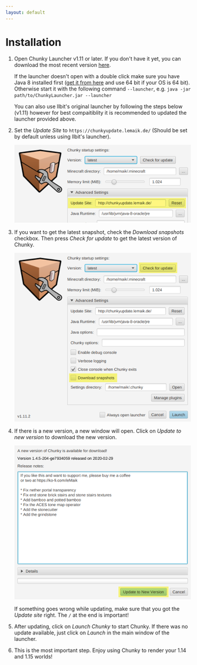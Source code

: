 ```yaml
---
layout: default
---
```


# Installation

1. Open Chunky Launcher v1.11 or later. If you don't have it yet, you can download the most recent version [here](https://chunkyupdate.lemaik.de/ChunkyLauncher.jar).

   If the launcher doesn't open with a double click make sure you have Java 8 installed first ([get it from here](https://www.java.com/en/download/manual.jsp) and use 64 bit if your OS is 64 bit).
   Otherwise start it with the following command `--launcher`, e.g. `java -jar path/to/ChunkyLauncher.jar --launcher`

   You can also use llbit's original launcher by following the steps below (v1.11) however for best compaitiblity it is recommended to updated the launcher provided above.

2. Set the _Update Site_ to `https://chunkyupdate.lemaik.de/` (Should be set by default unless using llbit's launcher).

   ![](/assets/img/chunky-step1.png)

3. If you want to get the latest snapshot, check the _Download snapshots_ checkbox. Then press _Check for update_ to get the latest version of Chunky.

   ![](/assets/img/chunky-step2.png)

4. If there is a new version, a new window will open. Click on _Update to new version_ to download the new version.

   ![](/assets/img/chunky-step3.png)

   If something goes wrong while updating, make sure that you got the _Update site_ right. The `/` at the end is important!

5. After updating, click on _Launch Chunky_ to start Chunky. If there was no update available, just click on _Launch_ in the main window of the launcher.

6. This is the most important step. Enjoy using Chunky to render your 1.14 and 1.15 worlds!
